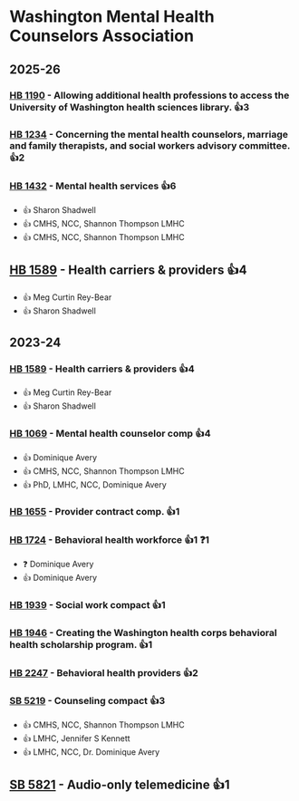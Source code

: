 # Washington Mental Health Counselors Association
## 2025-26

### [HB 1190](/bill/2025-26/hb/1190/) - Allowing additional health professions to access the University of Washington health sciences library. 👍3  

### [HB 1234](/bill/2025-26/hb/1234/) - Concerning the mental health counselors, marriage and family therapists, and social workers advisory committee. 👍2  

### [HB 1432](/bill/2025-26/hb/1432/) - Mental health services 👍6  
* 👍 Sharon Shadwell
* 👍 CMHS, NCC, Shannon Thompson LMHC
* 👍 CMHS, NCC, Shannon Thompson LMHC

## [HB 1589](/bill/2025-26/hb/1589/) - Health carriers & providers 👍4  
* 👍 Meg Curtin Rey-Bear
* 👍 Sharon Shadwell

## 2023-24

### [HB 1589](/bill/2023-24/hb/1589/) - Health carriers & providers 👍4  
* 👍 Meg Curtin Rey-Bear
* 👍 Sharon Shadwell

### [HB 1069](/bill/2023-24/hb/1069/) - Mental health counselor comp 👍4  
* 👍 Dominique Avery
* 👍 CMHS, NCC, Shannon Thompson LMHC
* 👍 PhD, LMHC, NCC, Dominique Avery

### [HB 1655](/bill/2023-24/hb/1655/) - Provider contract comp. 👍1  

### [HB 1724](/bill/2023-24/hb/1724/) - Behavioral health workforce 👍1  ❓1
* ❓ Dominique Avery
* 👍 Dominique Avery

### [HB 1939](/bill/2023-24/hb/1939/) - Social work compact 👍1  

### [HB 1946](/bill/2023-24/hb/1946/) - Creating the Washington health corps behavioral health scholarship program. 👍1  

### [HB 2247](/bill/2023-24/hb/2247/) - Behavioral health providers 👍2  

### [SB 5219](/bill/2023-24/sb/5219/) - Counseling compact 👍3  
* 👍 CMHS, NCC, Shannon Thompson LMHC
* 👍 LMHC, Jennifer S Kennett
* 👍 LMHC, NCC, Dr. Dominique Avery

## [SB 5821](/bill/2023-24/sb/5821/) - Audio-only telemedicine 👍1  
